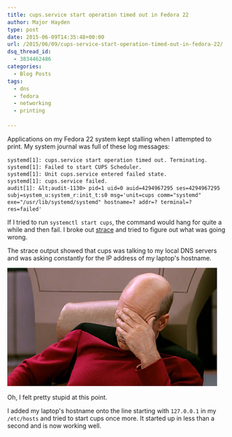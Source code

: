 ```yaml
---
title: cups.service start operation timed out in Fedora 22
author: Major Hayden
type: post
date: 2015-06-09T14:35:48+00:00
url: /2015/06/09/cups-service-start-operation-timed-out-in-fedora-22/
dsq_thread_id:
  - 3834462486
categories:
  - Blog Posts
tags:
  - dns
  - fedora
  - networking
  - printing

---
```

Applications on my Fedora 22 system kept stalling when I attempted to print. My system journal was full of these log messages:

```
systemd[1]: cups.service start operation timed out. Terminating.
systemd[1]: Failed to start CUPS Scheduler.
systemd[1]: Unit cups.service entered failed state.
systemd[1]: cups.service failed.
audit[1]: &lt;audit-1130> pid=1 uid=0 auid=4294967295 ses=4294967295 subj=system_u:system_r:init_t:s0 msg='unit=cups comm="systemd" exe="/usr/lib/systemd/systemd" hostname=? addr=? terminal=? res=failed'
```


If I tried to run `systemctl start cups`, the command would hang for quite a while and then fail. I broke out [strace][1] and tried to figure out what was going wrong.

The strace output showed that cups was talking to my local DNS servers and was asking constantly for the IP address of my laptop's hostname.

![2]

Oh, I felt pretty stupid at this point.

I added my laptop's hostname onto the line starting with `127.0.0.1` in my `/etc/hosts` and tried to start cups once more. It started up in less than a second and is now working well.

 [1]: http://linux.die.net/man/1/strace
 [2]: /wp-content/uploads/2015/06/iWKad22.jpg
